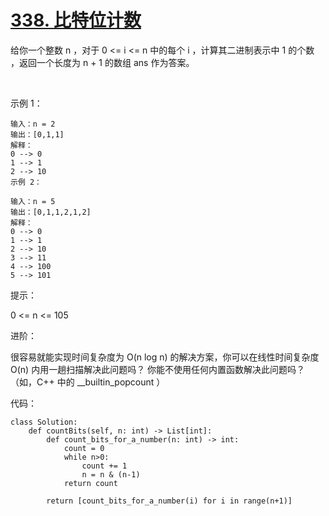 # [338. 比特位计数](https://leetcode-cn.com/problems/counting-bits/)

给你一个整数 n ，对于 0 <= i <= n 中的每个 i ，计算其二进制表示中 1 的个数 ，返回一个长度为 n + 1 的数组 ans 作为答案。

 

示例 1：
```
输入：n = 2
输出：[0,1,1]
解释：
0 --> 0
1 --> 1
2 --> 10
示例 2：

输入：n = 5
输出：[0,1,1,2,1,2]
解释：
0 --> 0
1 --> 1
2 --> 10
3 --> 11
4 --> 100
5 --> 101
```

提示：

0 <= n <= 105
 

进阶：

很容易就能实现时间复杂度为 O(n log n) 的解决方案，你可以在线性时间复杂度 O(n) 内用一趟扫描解决此问题吗？
你能不使用任何内置函数解决此问题吗？（如，C++ 中的 __builtin_popcount ）

代码：
```python3
class Solution:
    def countBits(self, n: int) -> List[int]:
        def count_bits_for_a_number(n: int) -> int:
            count = 0
            while n>0:
                count += 1
                n = n & (n-1)
            return count 
            
        return [count_bits_for_a_number(i) for i in range(n+1)]
```